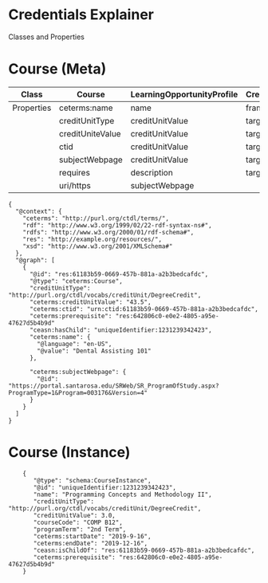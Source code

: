 # Credentials Explainer
Classes and Properties


# Course (Meta)
| Class	       	| Course		|LearningOpportunityProfile  	| CredentialAlignmentObject	|
| ------------- |---------------	|----- 				| -----				|
|Properties	|ceterms:name		|name           		| frameworkName               	|
|		|creditUnitType 	|creditUnitValue		| targetNodeName		|		
|		|creditUniteValue	|creditUnitValue		| targetNodeName		|		
|		|ctid		 	|creditUnitValue		| targetNodeName		|		
|		|subjectWebpage 	|creditUnitValue		| targetNodeName		|		
|		|requires       	|description    		| targetNode			|
|		|uri/https		|subjectWebpage 		|				|

```
{
  "@context": {
    "ceterms": "http://purl.org/ctdl/terms/",
    "rdf": "http://www.w3.org/1999/02/22-rdf-syntax-ns#",
    "rdfs": "http://www.w3.org/2000/01/rdf-schema#",
    "res": "http://example.org/resources/",
    "xsd": "http://www.w3.org/2001/XMLSchema#"
  },
  "@graph": [
    {
      "@id": "res:61183b59-0669-457b-881a-a2b3bedcafdc",
      "@type": "ceterms:Course",
      "creditUnitType": "http://purl.org/ctdl/vocabs/creditUnit/DegreeCredit",
      "ceterms:creditUnitValue": "43.5",
      "ceterms:ctid": "urn:ctid:61183b59-0669-457b-881a-a2b3bedcafdc",
      "ceterms:prerequisite": "res:642806c0-e0e2-4805-a95e-47627d5b4b9d"
      "ceasn:hasChild": "uniqueIdentifier:1231239342423",
      "ceterms:name": {
        "@language": "en-US",
        "@value": "Dental Assisting 101"
      },

      "ceterms:subjectWebpage": {
        "@id": "https://portal.santarosa.edu/SRWeb/SR_ProgramOfStudy.aspx?ProgramType=1&Program=003176&Version=4"
      }
    }
  ]
}
```

# Course (Instance)

```
    {
       "@type": "schema:CourseInstance",
       "@id": "uniqueIdentifier:1231239342423",
       "name": "Programming Concepts and Methodology II",
       "creditUnitType": "http://purl.org/ctdl/vocabs/creditUnit/DegreeCredit",
       "creditUnitValue": 3.0,
       "courseCode": "COMP B12",
       "programTerm": "2nd Term",
       "ceterms:startDate": "2019-9-16",
       "ceterms:endDate": "2019-12-16",
       "ceasn:isChildOf": "res:61183b59-0669-457b-881a-a2b3bedcafdc",
       "ceterms:prerequisite": "res:642806c0-e0e2-4805-a95e-47627d5b4b9d"
    }
```

